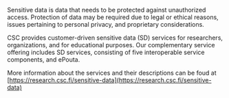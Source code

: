 Sensitive data is data that needs to be protected against unauthorized access. Protection of data may be required due to legal or ethical reasons, issues pertaining to personal privacy, and proprietary considerations.

CSC provides customer-driven sensitive data (SD) services for researchers, organizations, and for educational purposes. Our complementary service offering includes SD services, consisting of five interoperable service components, and ePouta.

More information about the services and their descriptions can be foud at [https://research.csc.fi/sensitive-data](https://research.csc.fi/sensitive-data)

[//]: <> (Here will be the information about the use cases.)
